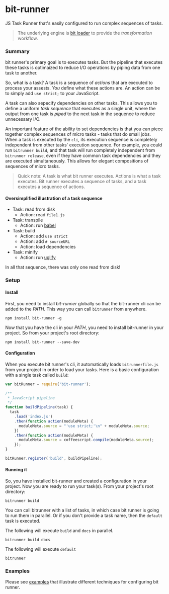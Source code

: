 # bit-runner
JS Task Runner that's easily configured to run complex sequences of tasks.

> The underlying engine is [bit loader](https://github.com/MiguelCastillo/bit-loader) to provide the *transformation* workflow.


### Summary
bit runner's primary goal is to executes tasks. But the pipeline that executes these tasks is optimaized to reduce I/O operations by piping data from one task to another.

So, what is a task?  A task is a sequence of *actions* that are executed to process your assests. *You* define what these actions are. An action can be to simply add `use strict;` to your JavaScript.

A task can also sepecify dependencies on other tasks.  This allows you to define a uniform *task sequence* that executes as a single unit, where the output from one task is *piped* to the next task in the sequence to reduce unnecessary I/O.

An important feature of the ability to set dependencies is that you can piece together complex sequences of micro tasks - tasks that do small jobs. When a task is executed by the `cli`, its execution sequence is completely independent from other tasks' execution sequence. For example, you could run `bitrunner build`, and that task will run completely independent from `bitrunner release`, even if they have common task dependencies and they are executed simultaneously. This allows for elegant compositions of sequences of micro tasks.

> Quick note: A task is what bit runner executes. Actions is what a task executes.  Bit runner executes a sequence of tasks, and a task executes a sequence of actions.


#### Oversimplified illustration of a task sequence

- Task: read from disk
  - Action: read `file1.js`
- Task: transpile
  - Action: run [babel](https://babeljs.io/)
- Task: build
  - Action: add `use strict`
  - Action: add `# sourceURL`
  - Action: load dependencies
- Task: minify
  - Action: run [uglify](https://github.com/mishoo/UglifyJS2)

In all that sequence, there was only one read from disk!


### Setup

#### Install

First, you need to install *bit-runner* globally so that the bit-runner cli can be added to the *PATH*.  This way you can call `bitrunner` from anywhere.
```
npm install bit-runner -g
```

Now that you have the cli in your *PATH*, you need to install bit-runner in your project.  So from your project's root directory:
```
npm install bit-runner --save-dev
```

#### Configuration
When you execute bit runner's cli, it automatically loads `bitrunnerfile.js` from your project in order to load your tasks. Here is a basic configuration with a single task called `build`:

``` javascript
var bitRunner = require('bit-runner');

/**
 * JavaScript pipeline
 */
function buildPipeline(task) {
  task
    .load('index.js')
    .then(function action(moduleMeta) {
      moduleMeta.source = "'use strict;'\n" + moduleMeta.source;
    })
    .then(function action(moduleMeta) {
      moduleMeta.source = coffeescript.compile(moduleMeta.source);
    });
}

bitRunner.register('build', buildPipeline);
```

#### Running it
So, you have installed bit-runner and created a configuration in your project. Now you are ready to run your task(s). From your project's root directory:

```
bitrunner build
```

You can call bitrunner with a list of tasks, in which case bit runner is going to run them in parallel. Or if you don't provide a task name, then the `default` task is executed.

The following will execute `build` and `docs` in parallel.
```
bitrunner build docs
```

The following will execute `default`
```
bitrunner
```


### Examples
Please see [examples](https://github.com/MiguelCastillo/bit-runner/tree/master/example) that illustrate different techniques for configuring bit runner.
